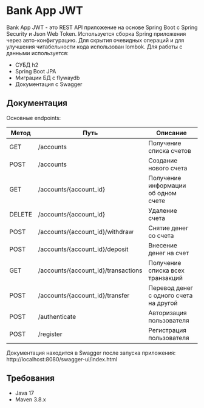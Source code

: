 # Bank App JWT

Bank App JWT - это REST API приложение на основе Spring Boot c Spring Security и Json Web Token.
Используется cборка Spring приложения через авто-конфигурацию. Для скрытия очевидных операций и
для улучшения читабельности кода использован lombok.
Для работы с данными используется:
- СУБД h2
- Spring Boot JPA
- Миграции БД с flywaydb
- Документация с Swagger

## Документация
Основныe endpoints:

| Метод  | Путь                                | Описание                               |
|--------|-------------------------------------|----------------------------------------|
| GET    | /accounts                           | Получение списка счетов                |
| POST   | /accounts                           | Создание нового счета                  |
| GET    | /accounts/{account_id}              | Получение информации об одном счете    |
| DELETE | /accounts/{account_id}              | Удаление счета                         |
| POST   | /accounts/{account_id}/withdraw     | Снятие денег со счета                  |
| POST   | /accounts/{account_id}/deposit      | Внесение денег на счет                 |
| GET    | /accounts/{account_id}/transactions | Получение списка всех транзакций       |
| POST   | /accounts/{account_id}/transfer     | Перевод денег с одного счета на другой |
| POST   | /authenticate                       | Авторизация пользователя               |
| POST   | /register                           | Регистрация пользователя               |



Документация находится в Swagger после запуска приложения:
http://localhost:8080/swagger-ui/index.html

## Требования

- Java 17
- Maven 3.8.x

